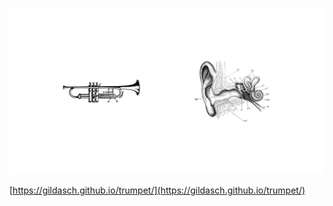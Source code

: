 ![preview](preview.png)

[https://gildasch.github.io/trumpet/](https://gildasch.github.io/trumpet/)
